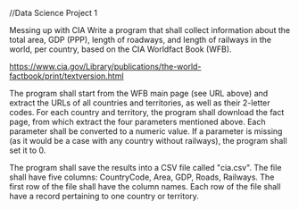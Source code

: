 //Data Science Project 1

Messing up with CIA
Write a program that shall collect information about the total area, GDP (PPP), length of roadways, and length of railways in the world, per country, based on the CIA Worldfact Book (WFB).

https://www.cia.gov/Library/publications/the-world-factbook/print/textversion.html

The program shall start from the WFB main page (see URL above) and extract the URLs of all countries and territories, as well as their 2-letter codes. For each country and territory, the program shall download the fact page, from which extract the four parameters mentioned above. Each parameter shall be converted to a numeric value. If a parameter is missing (as it would be a case with any country without railways), the program shall set it to 0.

The program shall save the results into a CSV file called "cia.csv". The file shall have five columns: CountryCode, Area, GDP, Roads, Railways. The first row of the file shall have the column names. Each row of the file shall have a record pertaining to one country or territory.
